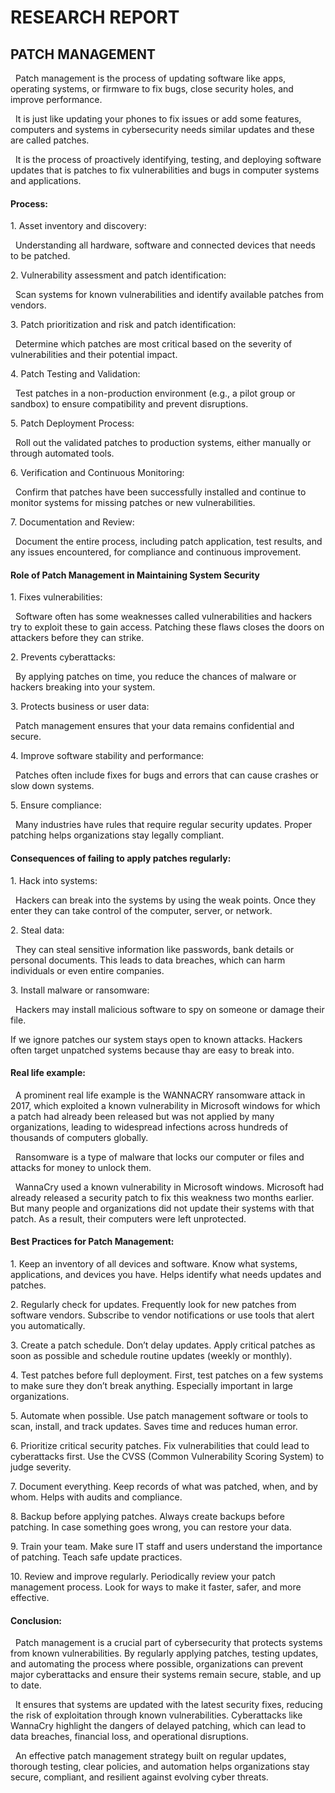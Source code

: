 # **RESEARCH REPORT**



## **PATCH MANAGEMENT**



&nbsp;          Patch management is the process of updating software like apps, operating systems, or firmware to fix bugs, close security holes, and improve performance.

&nbsp;          It is just like updating your phones to fix issues or add some features, computers and systems in cybersecurity needs similar updates and these are called patches.

&nbsp;          It is the process of proactively identifying, testing, and deploying software updates that is patches to fix vulnerabilities and bugs in computer systems and applications.



#### **Process:**

  

1\. Asset inventory and discovery:

&nbsp;          Understanding all hardware, software and connected devices that needs to be patched.



2\. Vulnerability assessment and patch identification:

&nbsp;          Scan systems for known vulnerabilities and identify available patches from vendors.



3\. Patch  prioritization and risk and patch identification:

&nbsp;          Determine which patches are most critical based on the severity of vulnerabilities and their potential impact.



4\. Patch Testing and Validation: 

&nbsp;         Test patches in a non-production environment (e.g., a pilot group or sandbox) to ensure compatibility and prevent disruptions.



5\. Patch Deployment Process:  

&nbsp;         Roll out the validated patches to production systems, either manually or through automated tools.



6\. Verification and Continuous Monitoring:

&nbsp;        Confirm that patches have been successfully installed and continue to monitor systems for missing patches or new vulnerabilities.



7\. Documentation and Review:  

&nbsp;        Document the entire process, including patch application, test results, and any issues encountered, for compliance and continuous improvement. 



#### **Role of Patch Management in Maintaining System Security**



1\. Fixes vulnerabilities:

&nbsp;        Software often has some weaknesses called vulnerabilities and hackers try to exploit these to gain access. Patching these flaws closes the doors on attackers before they can strike.



2\. Prevents cyberattacks:

&nbsp;        By applying patches on time, you reduce the chances of malware or hackers breaking into your system.



3\. Protects business or user data:

&nbsp;        Patch management ensures that your data remains confidential and secure.



4\. Improve software stability and performance:

&nbsp;        Patches often include fixes for bugs and errors that can cause crashes or slow down systems.



5\. Ensure compliance:

&nbsp;        Many industries have rules that require regular security updates. Proper patching helps organizations stay legally compliant. 



#### **Consequences of failing to apply patches regularly:**



1\. Hack into systems:
 
&nbsp;        Hackers can break into the systems by using the weak points. Once they enter they can take control of the computer, server, or network.



2\. Steal data:

&nbsp;        They can steal sensitive information like passwords, bank details or personal documents. This leads to data breaches, which can harm individuals or even entire companies.



3\. Install malware or ransomware:

&nbsp;        Hackers may install malicious software to spy on someone or damage their file.



If we ignore patches our system stays open to known attacks. Hackers often target unpatched systems because thay are easy to break into.

#### 

#### **Real life example:**

   

&nbsp;       A prominent real life example is the WANNACRY ransomware attack in 2017, which exploited a known vulnerability in Microsoft windows for which a patch had already been released but was not applied by many organizations, leading to widespread infections across hundreds of thousands of computers globally.



&nbsp;       Ransomware is a type of malware that locks our computer or files and attacks for money to unlock them.

 

&nbsp;       WannaCry used a known vulnerability in Microsoft windows. Microsoft had already released a security patch to fix this weakness two months earlier. But many people and organizations did not update their systems with that patch. As a result, their computers were left unprotected.

#### 

#### **Best Practices for Patch Management:**

1\. Keep an inventory of all devices and software. Know what systems, applications, and devices you have. Helps identify what needs updates and patches.



2\. Regularly check for updates. Frequently look for new patches from software vendors. Subscribe to vendor notifications or use tools that alert you automatically.



3\. Create a patch schedule. Don’t delay updates. Apply critical patches as soon as possible and schedule routine updates (weekly or monthly).



4\. Test patches before full deployment. First, test patches on a few systems to make sure they don’t break anything. Especially important in large organizations.



5\. Automate when possible. Use patch management software or tools to scan, install, and track updates. Saves time and reduces human error.



6\. Prioritize critical security patches. Fix vulnerabilities that could lead to cyberattacks first. Use the CVSS (Common Vulnerability Scoring System) to judge severity.



7\. Document everything. Keep records of what was patched, when, and by whom. Helps with audits and compliance.



8\. Backup before applying patches. Always create backups before patching. In case something goes wrong, you can restore your data.



9\. Train your team. Make sure IT staff and users understand the importance of patching. Teach safe update practices.



10\. Review and improve regularly. Periodically review your patch management process. Look for ways to make it faster, safer, and more effective.



#### **Conclusion:**



&nbsp;           Patch management is a crucial part of cybersecurity that protects systems from known vulnerabilities. By regularly applying patches, testing updates, and automating the process where possible, organizations can prevent major cyberattacks and ensure their systems remain secure, stable, and up to date.

&nbsp;         It ensures that systems are updated with the latest security fixes, reducing the risk of exploitation through known vulnerabilities. Cyberattacks like WannaCry highlight the dangers of delayed patching, which can lead to data breaches, financial loss, and operational disruptions.
        

&nbsp;         An effective patch management strategy built on regular updates, thorough testing, clear policies, and automation helps organizations stay secure, compliant, and resilient against evolving cyber threats.





















&nbsp;









